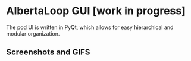 # AlbertaLoop GUI [work in progress]
The pod UI is written in PyQt, which allows for easy hierarchical and modular organization.

## Screenshots and GIFS
